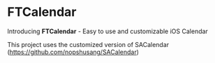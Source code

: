 # FTCalendar

Introducing **FTCalendar** - Easy to use and customizable iOS Calendar

This project uses the customized version of SACalendar (https://github.com/nopshusang/SACalendar)
